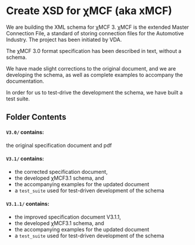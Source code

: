 # Create XSD for &chi;MCF (aka xMCF)

We are building the XML schema for &chi;MCF 3. 
&chi;MCF is the extended Master Connection File, a standard of storing connection files for the Automotive Industry. 
The project has been initiated by VDA. 

The &chi;MCF 3.0 format specification has been described in text, without a schema. 

We have made slight corrections to the original document, and 
we are developing the schema, as well as complete examples to accompany the documentation.

In order for us to test-drive the development the schema, we have built a test suite.

## Folder Contents

#### `V3.0/` contains:
the original specification document and pdf

#### `V3.1/` contains:
* the corrected specification document, 
* the developed &chi;MCF3.1 schema, and
* the accompanying examples for the updated document
* a `test_suite` used for test-driven development of the schema

#### `V3.1.1/` contains:
* the improved specification document V3.1.1, 
* the developed &chi;MCF3.1 schema, and
* the accompanying examples for the updated document
* a `test_suite` used for test-driven development of the schema
